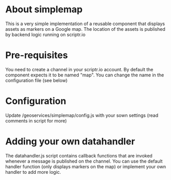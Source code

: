 # About simplemap

This is a very simple implementation of a reusable component that displays assets as markers on a Google map.
The location of the assets is published by backend logic running on scriptr.io

# Pre-requisites

You need to create a channel in your scriptr.io account. By default the component expects it to be named "map".
You can change the name in the configuration file (see below)

# Configuration

Update /geoservices/simplemap/config.js with your sown settings (read comments in script for more)

# Adding your own datahandler

The datahandler.js script contains callback functions that are invoked whenever a message is published on the channel.
You can use the default handler function (only displays markers on the map) or implement your own handler to add more logic.
